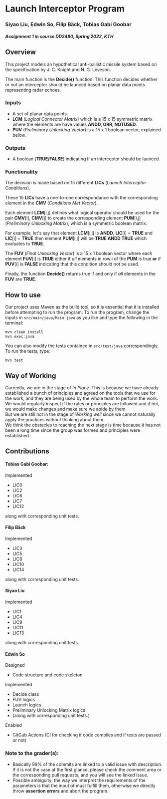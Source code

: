 # Launch Interceptor Program
### Siyao Liu, Edwin So, Filip Bäck, Tobias Gabi Goobar
#### *Assignment 1 in course DD2480, Spring 2022, KTH*
## Overview
This project models an hypothetical anti-ballistic missile system based on the specification by J. C. Knight and N. G. Leveson.

The main function is the **Decide()** function.
This function decides whether or not an interceptor should be launced based on planar data points representing radar echoes.
### Inputs
- A set of planar data points.
- **LCM** (*Logical Connector Matrix*) which is a 15 x 15 symmetric matrix where the elements are have values **ANDD, ORR, NOTUSED**.
- **PUV** (*Preliminary Unlocking Vector*) is a 15 x 1 boolean vector, explained below.

### Outputs
- A boolean (**TRUE/FALSE**) indicating if an interceptor should be launced.

### Functionality

The decision is made based on 15 different **LICs** (*Launch Interceptor Conditions*).

These 15 **LICs** have a one-to-one correspondance with the corresponding element in the **CMV** (*Conditions Met Vector*).

Each element **LCM**[i,j] defines what logical operator should be used for the pair **CMV**[i], **CMV**[j] to create the corresponding element **PUM**[i,j] (*Preliminary Unlocking Matrix*), which is a symmetric boolean matrix.

For example, let's say that element **LCM**[i,j] is **ANDD**, **LIC**[i] = **TRUE** and **LIC**[i] = **TRUE** then element **PUM**[i,j] will be **TRUE ANDD TRUE** which evaluates to **TRUE**.

The **FUV** (*Final Unlocking Vector*) is a 15 x 1 boolean vector where each element **FUV**[i] is **TRUE** either if *all* elements in row i of the **PUM** is true **or** if **PUV**[i] is **FALSE** indicating that this condition should not be used.

Finally, the function **Decide()** returns true if and only if *all* elements in the **FUV** are **TRUE**.

## How to use
Our project uses Maven as the build tool, so it is essential that it is installed before attempting to run the program.
To run the program, change the inputs in `src/main/java/Main.java` as you like and type the following in the terminal:
```
mvn clean install
mvn exec:java
```
You can also modify the tests contained in ``src/test/java`` correspondingly. To run the tests, type:
```
mvn test
```

## Way of Working
Currently, we are in the stage of *In Place*. This is because we have already established a bunch of principles and agreed on the tools that we use for the work, and they are being used by the whole team to perform the work. We would regularly inspect if the rules or principles are followed and if not, we would make changes and make sure we abide by them. <br>
But we are still not in the stage of *Working well* since we cannot naturally apply the practices without thinking about them. <br>
We think the obstacles to reaching the next stage is time because it has not been a long time since the group was formed and principles were established. <br>

## Contributions

#### Tobias Gabi Goobar:
Implemented
- LIC0
- LIC2
- LIC6
- LIC7
- LIC12

along with corresponding unit tests.

#### Filip Bäck
Implemented
- LIC3
- LIC5
- LIC8
- LIC10
- LIC14

along with corresponding unit tests.

#### Siyao Liu
Implemented
- LIC1
- LIC4
- LIC9
- LIC11
- LIC13

along with corresponding unit tests.

#### Edwin So
Designed
- Code structure and code skeleton

Implemented
- Decide class
- FUV logics
- Launch logics
- Preliminary Unlocking Matrix logics
- (along with corresponding unit tests.)

Enabled
- GitGub Actions (CI for checking if code compiles and if tests are passed or not)

### Note to the grader(s):
- Basically 99% of the commits are linked to a valid issue with description. If it is not the case at the first glance, please check the comment area or the corresponding pull requests, and you will see the linked issue.
- Possible ambiguity: the way we interpret the requirements of the parameters is that the input of must fulfill them, otherwise we directly throw **assertion errors** and abort the program.

